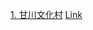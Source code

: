 [1. 甘川文化村](https://github.com/mina0502/Project/tree/master/WebPrograming_HTML/html)
[Link](http://mina0502.dothome.co.kr)
